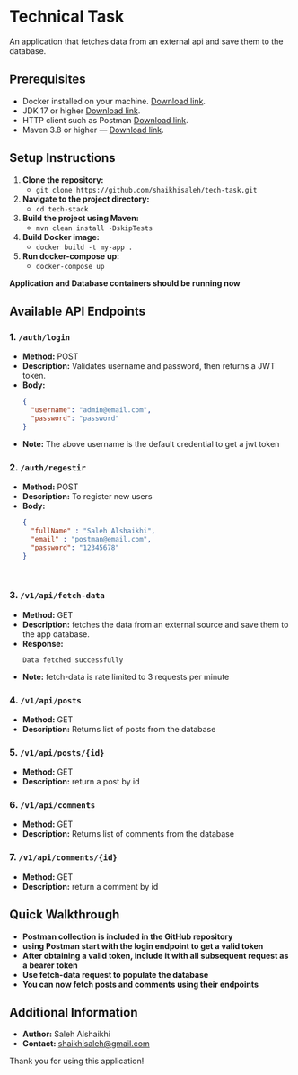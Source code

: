 # Technical Task

An application that fetches data from an external api and save them to the database.

## Prerequisites

- Docker installed on your machine. [Download link](https://www.docker.com/get-started).
- JDK 17 or higher [Download link](https://www.oracle.com/java/technologies/downloads/#java17).
- HTTP client such as Postman [Download link](https://www.postman.com/downloads/).
- Maven 3.8 or higher — [Download link](https://maven.apache.org/download.cgi).
## Setup Instructions

1. **Clone the repository:** 
   - ```git clone https://github.com/shaikhisaleh/tech-task.git```
2. **Navigate to the project directory:**
    - ```cd tech-stack```
3. **Build the project using Maven:**
    - ```mvn clean install -DskipTests```
4. **Build Docker image:**
   - ``` docker build -t my-app . ```
5. **Run docker-compose up:**
   - ```docker-compose up```
   
 **Application and Database containers should be running now**

## Available API Endpoints

### 1. `/auth/login`
- **Method:** POST
- **Description:** Validates username and password, then returns a JWT token.
- **Body:**
  ```json
  {
    "username": "admin@email.com",
    "password": "password"
  }
- **Note:** The above username is the default credential to get a jwt token
### 2. `/auth/regestir`
- **Method:** POST
- **Description:** To register new users
- **Body:**
  ```json
  {
    "fullName" : "Saleh Alshaikhi",
    "email" : "postman@email.com",
    "password": "12345678"
  }

   
### 3. `/v1/api/fetch-data`
- **Method:** GET
- **Description:** fetches the data from an external source and save them to the app database.
- **Response:**
  ```
  Data fetched successfully
- **Note:** fetch-data is rate limited to 3 requests per minute
### 4. `/v1/api/posts`
- **Method:** GET
- **Description:** Returns list of posts from the database

### 5. `/v1/api/posts/{id}`
- **Method:** GET
- **Description:** return a post by id

### 6. `/v1/api/comments`
- **Method:** GET
- **Description:** Returns list of comments from the database

### 7. `/v1/api/comments/{id}`
- **Method:** GET
- **Description:** return a comment by id

## Quick Walkthrough
- **Postman collection is included in the GitHub repository**
- **using Postman start with the login endpoint to get a valid token**
- **After obtaining a valid token, include it with all subsequent request as a bearer token**
- **Use fetch-data request to populate the database**
- **You can now fetch posts and comments using their endpoints**


## Additional Information
- **Author:** Saleh Alshaikhi
- **Contact:** shaikhisaleh@gmail.com

Thank you for using this application!